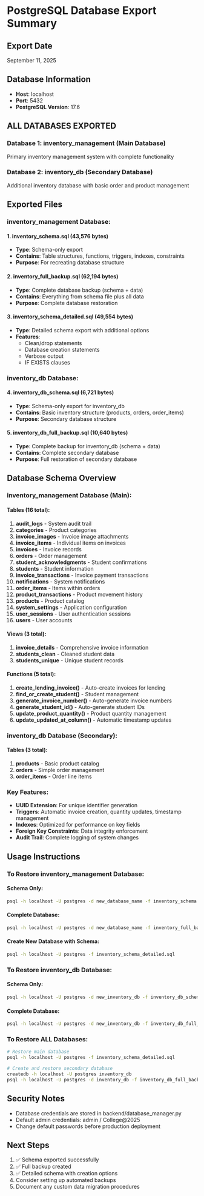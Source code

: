 # PostgreSQL Database Export Summary

## Export Date
September 11, 2025

## Database Information
- **Host**: localhost
- **Port**: 5432
- **PostgreSQL Version**: 17.6

## ALL DATABASES EXPORTED

### Database 1: inventory_management (Main Database)
Primary inventory management system with complete functionality

### Database 2: inventory_db (Secondary Database)  
Additional inventory database with basic order and product management

## Exported Files

### inventory_management Database:
#### 1. inventory_schema.sql (43,576 bytes)
- **Type**: Schema-only export
- **Contains**: Table structures, functions, triggers, indexes, constraints
- **Purpose**: For recreating database structure

#### 2. inventory_full_backup.sql (62,194 bytes)
- **Type**: Complete database backup (schema + data)
- **Contains**: Everything from schema file plus all data
- **Purpose**: Complete database restoration

#### 3. inventory_schema_detailed.sql (49,554 bytes)
- **Type**: Detailed schema export with additional options
- **Features**: 
  - Clean/drop statements
  - Database creation statements
  - Verbose output
  - IF EXISTS clauses

### inventory_db Database:
#### 4. inventory_db_schema.sql (6,721 bytes)
- **Type**: Schema-only export for inventory_db
- **Contains**: Basic inventory structure (products, orders, order_items)
- **Purpose**: Secondary database structure

#### 5. inventory_db_full_backup.sql (10,640 bytes)
- **Type**: Complete backup for inventory_db (schema + data)
- **Contains**: Complete secondary database
- **Purpose**: Full restoration of secondary database

## Database Schema Overview

### inventory_management Database (Main):
#### Tables (16 total):
1. **audit_logs** - System audit trail
2. **categories** - Product categories
3. **invoice_images** - Invoice image attachments
4. **invoice_items** - Individual items on invoices
5. **invoices** - Invoice records
6. **orders** - Order management
7. **student_acknowledgments** - Student confirmations
8. **students** - Student information
9. **invoice_transactions** - Invoice payment transactions
10. **notifications** - System notifications
11. **order_items** - Items within orders
12. **product_transactions** - Product movement history
13. **products** - Product catalog
14. **system_settings** - Application configuration
15. **user_sessions** - User authentication sessions
16. **users** - User accounts

#### Views (3 total):
1. **invoice_details** - Comprehensive invoice information
2. **students_clean** - Cleaned student data
3. **students_unique** - Unique student records

#### Functions (5 total):
1. **create_lending_invoice()** - Auto-create invoices for lending
2. **find_or_create_student()** - Student management
3. **generate_invoice_number()** - Auto-generate invoice numbers
4. **generate_student_id()** - Auto-generate student IDs
5. **update_product_quantity()** - Product quantity management
6. **update_updated_at_column()** - Automatic timestamp updates

### inventory_db Database (Secondary):
#### Tables (3 total):
1. **products** - Basic product catalog
2. **orders** - Simple order management  
3. **order_items** - Order line items

### Key Features:
- **UUID Extension**: For unique identifier generation
- **Triggers**: Automatic invoice creation, quantity updates, timestamp management
- **Indexes**: Optimized for performance on key fields
- **Foreign Key Constraints**: Data integrity enforcement
- **Audit Trail**: Complete logging of system changes

## Usage Instructions

### To Restore inventory_management Database:
#### Schema Only:
```bash
psql -h localhost -U postgres -d new_database_name -f inventory_schema.sql
```

#### Complete Database:
```bash
psql -h localhost -U postgres -d new_database_name -f inventory_full_backup.sql
```

#### Create New Database with Schema:
```bash
psql -h localhost -U postgres -f inventory_schema_detailed.sql
```

### To Restore inventory_db Database:
#### Schema Only:
```bash
psql -h localhost -U postgres -d new_inventory_db -f inventory_db_schema.sql
```

#### Complete Database:
```bash
psql -h localhost -U postgres -d new_inventory_db -f inventory_db_full_backup.sql
```

### To Restore ALL Databases:
```bash
# Restore main database
psql -h localhost -U postgres -f inventory_schema_detailed.sql

# Create and restore secondary database
createdb -h localhost -U postgres inventory_db
psql -h localhost -U postgres -d inventory_db -f inventory_db_full_backup.sql
```

## Security Notes
- Database credentials are stored in backend/database_manager.py
- Default admin credentials: admin / College@2025
- Change default passwords before production deployment

## Next Steps
1. ✅ Schema exported successfully
2. ✅ Full backup created
3. ✅ Detailed schema with creation options
4. Consider setting up automated backups
5. Document any custom data migration procedures
